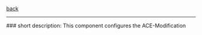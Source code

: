 [back](../components.md)
<hr>
### short description:
This component configures the ACE-Modification
